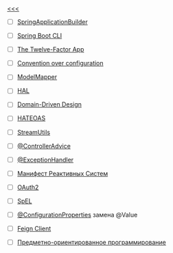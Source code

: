[<<<](https://github.com/demotivirus/main)  
- [ ] [SpringApplicationBuilder](https://www.google.com/search?q=SpringApplicationBuilder)  
- [ ] [Spring Boot CLI](https://www.google.com/search?q=Spring+Boot+CLI)  
- [ ] [The Twelve-Factor App](https://www.google.com/search?q=12+%D1%84%D0%B0%D0%BA%D1%82%D0%BE%D1%80%D0%BE%D0%B2)  
- [ ] [Convention over configuration](https://www.google.com/search?q=convention+over+configuration)  
- [ ] [ModelMapper](https://www.google.com/search?q=ModelMapper+Spring)  
- [ ] [HAL](https://www.google.com/search?q=HAL)  
- [ ] [Domain-Driven Design](https://www.google.com/search?q=Domain-Driven+Design)  
- [ ] [HATEOAS](https://www.google.com/search?q=HATEOAS)  
- [ ] [StreamUtils](https://www.google.com/search?q=StreamUtils)  
- [ ] [@ControllerAdvice](https://www.google.com/search?q=%40ControllerAdvice)  
- [ ] [@ExceptionHandler](https://www.google.com/search?q=%40ExceptionHandler)  
- [ ] [Манифест Реактивных Систем](https://www.reactivemanifesto.org/ru)  
- [ ] [OAuth2](https://www.google.com/search?q=OAuth2)  
- [ ] [SpEL](https://www.google.com/search?q=spel)  
- [ ] [@ConfigurationProperties](https://www.google.com/search?q=ConfigurationProperties) замена @Value  
- [ ] [Feign Client](https://www.google.com/search?q=feign+client)  
- [ ] [Предметно-ориентированное программирование](https://www.google.com/search?q=%D0%BF%D1%80%D0%B5%D0%B4%D0%BC%D0%B5%D1%82%D0%BD%D0%BE-%D0%BE%D1%80%D0%B8%D0%B5%D0%BD%D1%82%D0%B8%D1%80%D0%BE%D0%B2%D0%B0%D0%BD%D0%BD%D0%BE%D0%B5+%D0%BF%D1%80%D0%BE%D0%B5%D0%BA%D1%82%D0%B8%D1%80%D0%BE%D0%B2%D0%B0%D0%BD%D0%B8%D0%B5)  


